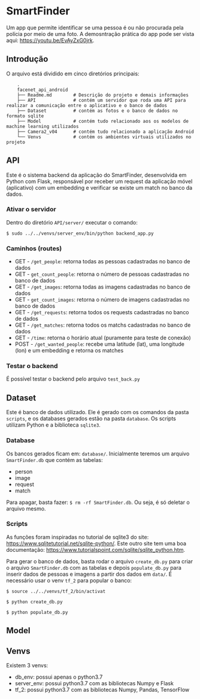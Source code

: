 # SmartFinder
Um app que permite identificar se uma pessoa é ou não procurada pela polícia por meio de uma foto. A demosntração prática do app pode ser vista aqui: https://youtu.be/EvAyZxG0jrk.

## Introdução
O arquivo está dividido em cinco diretórios principais:

```
    .
    facenet_api_android
    ├── Readme.md        # Descrição do projeto e demais informações
    ├── API              # contém um servidor que roda uma API para realizar a comunicação entre o aplicativo e o banco de dados
    ├── Dataset          # contém as fotos e o banco de dados no formato sqlite
    ├── Model            # contém tudo relacionado aos os modelos de machine learning utilizados
    ├── Camera2_v04      # contém tudo relacionado a aplicação Android
    └── Venvs            # contém os ambientes virtuais utilizados no projeto
```

## API
Este é o sistema backend da aplicação do SmartFinder, desenvolvida em Python com Flask, responsável por receber um request da aplicação móvel (aplicativo) com um embedding e verificar se existe um match no banco da dados.

### Ativar o servidor
Dentro do diretório `API/server/` executar o comando:

`$ sudo ../../venvs/server_env/bin/python backend_app.py`

### Caminhos (routes)
 - GET - `/get_people`: retorna todas as pessoas cadastradas no banco de dados
 - GET - `get_count_people`: retorna o número de pessoas cadastradas no banco de dados
 - GET - `/get_images`: retorna todas as imagens cadastradas no banco de dados
 - GET - `get_count_images`: retorna o número de imagens cadastradas no banco de dados
 - GET - `/get_requests`: retorna todos os requests cadastradas no banco de dados
 - GET - `/get_matches`: retorna todos os matchs cadastradas no banco de dados
 - GET - `/time`: retorna o horário atual (puramente para teste de conexão)
 - POST - `/get_wanted_people`: recebe uma latitude (lat), uma longitude (lon) e um embedding e retorna os matches

### Testar o backend
É possível testar o backend pelo arquivo `test_back.py`

## Dataset
Este é banco de dados utilizado. Ele é gerado com os comandos da pasta `scripts`, e os databases gerados estão na pasta `database`. Os scripts utilizam Python e a biblioteca `sqlite3`.

### Database
Os bancos gerados ficam em: `database/`. Inicialmente teremos um arquivo `SmartFinder.db` que contém as tabelas:
 - person
 - image
 - request
 - match

Para apagar, basta fazer: `$ rm -rf SmartFinder.db`. Ou seja, é só deletar o arquivo mesmo.

### Scripts
As funções foram inspiradas no tutorial de sqlite3 do site: https://www.sqlitetutorial.net/sqlite-python/. Este outro site tem uma boa documentação: https://www.tutorialspoint.com/sqlite/sqlite_python.htm.

Para gerar o banco de dados, basta rodar o arquivo `create_db.py` para criar o arquivo `SmartFinder.db` com as tabelas e depois `populate_db.py` para inserir dados de pessoas e imagens a partir dos dados em `data/`. É necessário usar o venv `tf_2` para popular o banco:

`$ source ../../venvs/tf_2/bin/activat`

`$ python create_db.py`

`$ python populate_db.py`

## Model

## Venvs
Existem 3 venvs:

 - db_env: possui apenas o python3.7
 - server_env: possui python3.7 com as bibliotecas Numpy e Flask
 - tf_2: possui python3.7 com as bibliotecas Numpy, Pandas, TensorFlow
